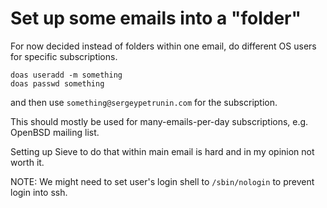 # Set up some emails into a "folder"

For now decided instead of folders within one email, do different OS users for specific subscriptions.
```
doas useradd -m something
doas passwd something
```
and then use `something@sergeypetrunin.com` for the subscription.

This should mostly be used for many-emails-per-day subscriptions, e.g. OpenBSD mailing list.

Setting up Sieve to do that within main email is hard and in my opinion not worth it.

NOTE: We might need to set user's login shell to `/sbin/nologin` to prevent login into ssh.
